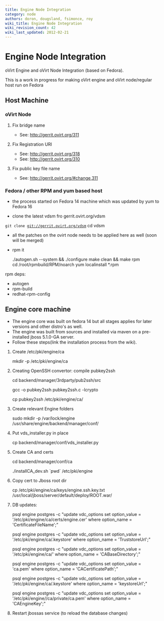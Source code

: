 ```yaml
---
title: Engine Node Integration
category: node
authors: doron, dougsland, fsimonce, roy
wiki_title: Engine Node Integration
wiki_revision_count: 42
wiki_last_updated: 2012-02-21
---
```


# Engine Node Integration

oVirt Engine and oVirt Node Integration (based on Fedora).

This is a work in progress for making oVirt engine and oVirt node/regular host run on Fedora

## Host Machine

### oVirt Node

1.  Fix bridge name
    -   See: <http://gerrit.ovirt.org/311>

2.  Fix Registration URI
    -   See: <http://gerrit.ovirt.org/318>
    -   See: <http://gerrit.ovirt.org/310>

3.  Fix public key file name
    -   See: <http://gerrit.ovirt.org/#change,311>

### Fedora / other RPM and yum based host

* the process started on Fedora 14 machine which was updated by yum to Fedora 16

*   clone the latest vdsm fro gerrit.ovirt.org/vdsm

`git clone `[`git://gerrit.ovirt.org/vdsm`](git://gerrit.ovirt.org/vdsm)
      cd vdsm

*   all the patches on the ovirt node needs to be applied here as well (soon will be merged)
*   rpm it

      ./autogen.sh --system && ./configure
      make clean && make rpm
      cd /root/rpmbuild/RPM/noarch
      yum localinstall *.rpm

rpm deps:

*   autogen
*   rpm-build
*   redhat-rpm-config

## Engine core machine

*   The engine core was built on fedora 14 but all stages applies for later versions and other distro's as well.
*   The engine was built from sources and installed via maven on a pre-installed jboss 5.1.0-GA server.
*   Follow these steps(link the installation process from the wiki).

1.  Create /etc/pki/engine/ca

    mkdir -p /etc/pki/engine/ca

2.  Creating OpenSSH convertor: compile pubkey2ssh

    cd backend/manager/3rdparty/pub2ssh/src

    gcc -o pubkey2ssh pubkey2ssh.c -lcrypto

    cp pubkey2ssh /etc/pki/engine/ca/

3.  Create relevant Engine folders

    sudo mkdir -p /var/lock/engine /usr/share/engine/backend/manager/conf/

4.  Put vds_installer.py in place

    cp backend/manager/conf/vds_installer.py

5.  Create CA and certs

    cd backend/manager/conf/ca

    ./installCA_dev.sh \`pwd\` /etc/pki/engine

6.  Copy cert to Jboss root dir

    cp /etc/pki/engine/ca/keys/engine.ssh.key.txt /usr/local/jboss/server/default/deploy/ROOT.war/

7.  DB updates:

    psql engine postgres -c "update vdc_options set option_value = '/etc/pki/engine/ca/certs/engine.cer' where option_name = 'CertificateFileName';"

    psql engine postgres -c "update vdc_options set option_value = '/etc/pki/engine/ca/.keystore' where option_name = 'TruststoreUrl';"

    psql engine postgres -c "update vdc_options set option_value = '/etc/pki/engine/ca/' where option_name = 'CABaseDirectory';"

    psql engine postgres -c "update vdc_options set option_value = 'ca.pem' where option_name = 'CACertificatePath';"

    psql engine postgres -c "update vdc_options set option_value = '/etc/pki/engine/ca/.keystore' where option_name = 'keystoreUrl';"

    psql engine postgres -c "update vdc_options set option_value = '/etc/pki/engine//ca/private/ca.pem' where option_name = 'CAEngineKey';"

8.  Restart jbossas service (to reload the database changes)
